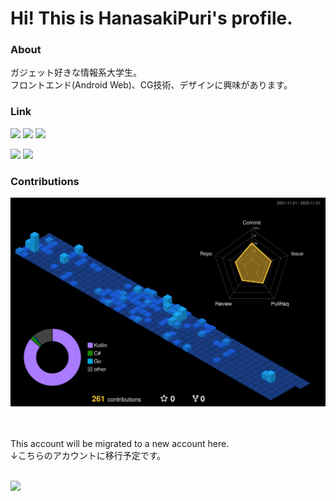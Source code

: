 # Hi! This is HanasakiPuri's profile.

### About
ガジェット好きな情報系大学生。<br/>
フロントエンド(Android Web)、CG技術、デザインに興味があります。

### Link
[![](https://img.shields.io/badge/Qiita-3_items+-%2355C500?style=popout-square&logo=qiita&logoColor=white)](https://qiita.com/yuuhanasaki39)
[![](https://img.shields.io/badge/Hatena_Blog-3_items+-%23EFF0F2?style=popout-square&logo=hatenabookmark&logoColor=white)](https://hanasakiyuto.hatenablog.com/)
[![](https://img.shields.io/badge/Scrapbox-3_items+-%2200AE27?style=popout-square&logo=Scrapbox&logoColor=white)](https://scrapbox.io/yuuhanasaki39/)

[![](https://img.shields.io/twitter/follow/yuuhanasaki39?color=%234Bf&label=Twitter&style=popout-square&logo=twitter&logoColor=white)](https://twitter.com/yuuhanasaki39) 
[![](https://img.shields.io/github/followers/yuto5176?color=%2384F&label=GitHub&logo=github&style=popout-square)](https://github.com/yuto5176)
<br/>

### Contributions
![](./profile-3d-contrib/profile-night-view.svg)

<br/>
<br/>
This account will be migrated to a new account here. <br/>
↓こちらのアカウントに移行予定です。<br/>
<br/>

[![](https://img.shields.io/github/followers/yuuhanasaki39?color=%2384F&label=GitHub&logo=github&style=popout-square)](https://github.com/yuuhanasaki39)
